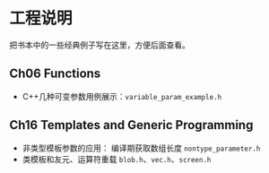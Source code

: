 # 工程说明

把书本中的一些经典例子写在这里，方便后面查看。

## Ch06 Functions

- C++几种可变参数用例展示：`variable_param_example.h`

## Ch16 Templates and Generic Programming

- 非类型模板参数的应用： 编译期获取数组长度 `nontype_parameter.h`
- 类模板和友元、运算符重载 `blob.h`、`vec.h`、`screen.h`


